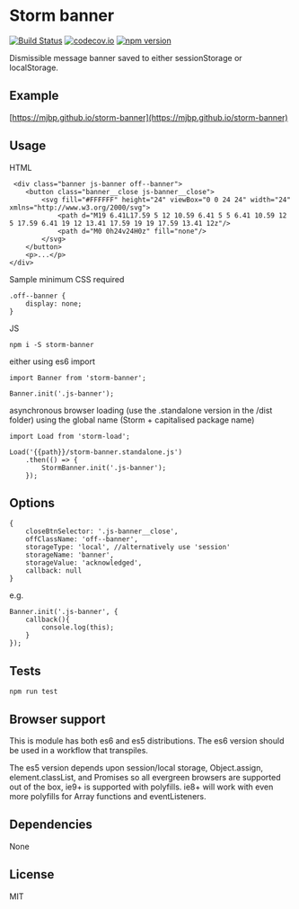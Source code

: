 # Storm banner

[![Build Status](https://travis-ci.org/mjbp/storm-banner.svg?branch=master)](https://travis-ci.org/mjbp/storm-banner)
[![codecov.io](http://codecov.io/github/mjbp/storm-banner/coverage.svg?branch=master)](http://codecov.io/github/mjbp/storm-banner?branch=master)
[![npm version](https://badge.fury.io/js/storm-banner.svg)](https://badge.fury.io/js/storm-banner)

Dismissible message banner saved to either sessionStorage or localStorage.

## Example
[https://mjbp.github.io/storm-banner](https://mjbp.github.io/storm-banner)

## Usage
HTML
```
 <div class="banner js-banner off--banner">
    <button class="banner__close js-banner__close">
        <svg fill="#FFFFFF" height="24" viewBox="0 0 24 24" width="24" xmlns="http://www.w3.org/2000/svg">
            <path d="M19 6.41L17.59 5 12 10.59 6.41 5 5 6.41 10.59 12 5 17.59 6.41 19 12 13.41 17.59 19 19 17.59 13.41 12z"/>
            <path d="M0 0h24v24H0z" fill="none"/>
        </svg>
    </button>
    <p>...</p>
</div>
```

Sample minimum CSS required
```
.off--banner {
    display: none;
}
```

JS
```
npm i -S storm-banner
```
either using es6 import
```
import Banner from 'storm-banner';

Banner.init('.js-banner');
```
asynchronous browser loading (use the .standalone version in the /dist folder) using the global name (Storm + capitalised package name)
```
import Load from 'storm-load';

Load('{{path}}/storm-banner.standalone.js')
    .then(() => {
        StormBanner.init('.js-banner');
    });
```

## Options
```
{
	closeBtnSelector: '.js-banner__close',
	offClassName: 'off--banner',
	storageType: 'local', //alternatively use 'session'
	storageName: 'banner',
	storageValue: 'acknowledged',
	callback: null
}
```

e.g.
```
Banner.init('.js-banner', {
    callback(){
        console.log(this);
    }
});
```

## Tests
```
npm run test
```

## Browser support
This is module has both es6 and es5 distributions. The es6 version should be used in a workflow that transpiles.

The es5 version depends upon session/local storage, Object.assign, element.classList, and Promises so all evergreen browsers are supported out of the box, ie9+ is supported with polyfills. ie8+ will work with even more polyfills for Array functions and eventListeners.

## Dependencies
None

## License
MIT